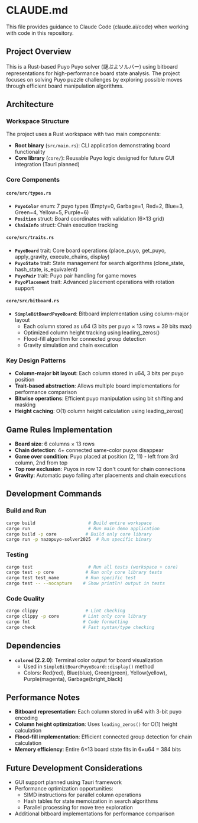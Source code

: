 # CLAUDE.md

This file provides guidance to Claude Code (claude.ai/code) when working with code in this repository.

## Project Overview

This is a Rust-based Puyo Puyo solver (謎ぷよソルバー) using bitboard representations for high-performance board state analysis. The project focuses on solving Puyo puzzle challenges by exploring possible moves through efficient board manipulation algorithms.

## Architecture

### Workspace Structure

The project uses a Rust workspace with two main components:
- **Root binary** (`src/main.rs`): CLI application demonstrating board functionality
- **Core library** (`core/`): Reusable Puyo logic designed for future GUI integration (Tauri planned)

### Core Components

#### `core/src/types.rs`
- **`PuyoColor`** enum: 7 puyo types (Empty=0, Garbage=1, Red=2, Blue=3, Green=4, Yellow=5, Purple=6)
- **`Position`** struct: Board coordinates with validation (6×13 grid)
- **`ChainInfo`** struct: Chain execution tracking

#### `core/src/traits.rs`
- **`PuyoBoard`** trait: Core board operations (place_puyo, get_puyo, apply_gravity, execute_chains, display)
- **`PuyoState`** trait: State management for search algorithms (clone_state, hash_state, is_equivalent)
- **`PuyoPair`** trait: Puyo pair handling for game moves
- **`PuyoPlacement`** trait: Advanced placement operations with rotation support

#### `core/src/bitboard.rs`
- **`SimpleBitBoardPuyoBoard`**: Bitboard implementation using column-major layout
  - Each column stored as u64 (3 bits per puyo × 13 rows = 39 bits max)
  - Optimized column height tracking using leading_zeros()
  - Flood-fill algorithm for connected group detection
  - Gravity simulation and chain execution

### Key Design Patterns

- **Column-major bit layout**: Each column stored in u64, 3 bits per puyo position
- **Trait-based abstraction**: Allows multiple board implementations for performance comparison
- **Bitwise operations**: Efficient puyo manipulation using bit shifting and masking
- **Height caching**: O(1) column height calculation using leading_zeros()

## Game Rules Implementation

- **Board size**: 6 columns × 13 rows
- **Chain detection**: 4+ connected same-color puyos disappear
- **Game over condition**: Puyo placed at position (2, 11) - left from 3rd column, 2nd from top
- **Top row exclusion**: Puyos in row 12 don't count for chain connections
- **Gravity**: Automatic puyo falling after placements and chain executions

## Development Commands

### Build and Run
```bash
cargo build                    # Build entire workspace
cargo run                      # Run main demo application
cargo build -p core           # Build only core library
cargo run -p nazopuyo-solver2025  # Run specific binary
```

### Testing
```bash
cargo test                     # Run all tests (workspace + core)
cargo test -p core            # Run only core library tests
cargo test test_name          # Run specific test
cargo test -- --nocapture    # Show println! output in tests
```

### Code Quality
```bash
cargo clippy                  # Lint checking
cargo clippy -p core         # Lint only core library
cargo fmt                    # Code formatting
cargo check                  # Fast syntax/type checking
```

## Dependencies

- **`colored` (2.2.0)**: Terminal color output for board visualization
  - Used in `SimpleBitBoardPuyoBoard::display()` method
  - Colors: Red(red), Blue(blue), Green(green), Yellow(yellow), Purple(magenta), Garbage(bright_black)

## Performance Notes

- **Bitboard representation**: Each column stored in u64 with 3-bit puyo encoding
- **Column height optimization**: Uses `leading_zeros()` for O(1) height calculation
- **Flood-fill implementation**: Efficient connected group detection for chain calculation
- **Memory efficiency**: Entire 6×13 board state fits in 6×u64 = 384 bits

## Future Development Considerations

- GUI support planned using Tauri framework
- Performance optimization opportunities:
  - SIMD instructions for parallel column operations
  - Hash tables for state memoization in search algorithms
  - Parallel processing for move tree exploration
- Additional bitboard implementations for performance comparison